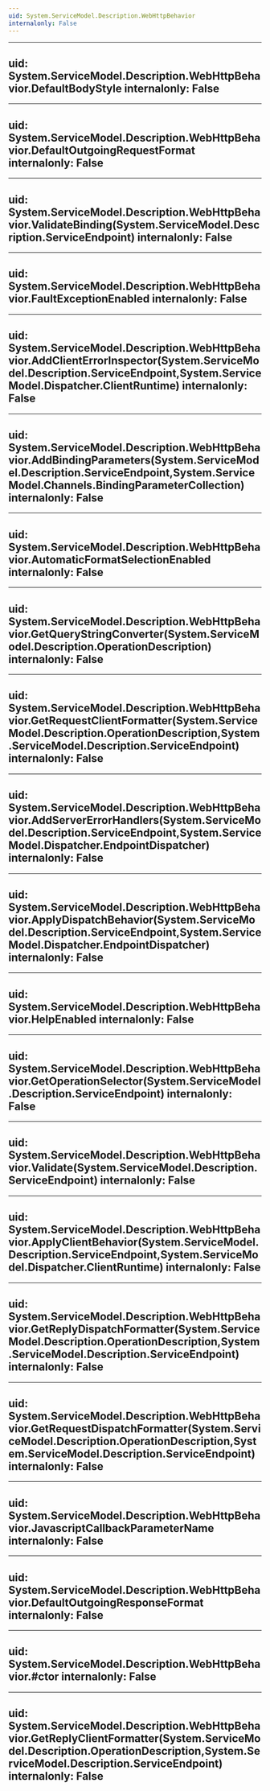 ```yaml
---
uid: System.ServiceModel.Description.WebHttpBehavior
internalonly: False
---
```


---
uid: System.ServiceModel.Description.WebHttpBehavior.DefaultBodyStyle
internalonly: False
---

---
uid: System.ServiceModel.Description.WebHttpBehavior.DefaultOutgoingRequestFormat
internalonly: False
---

---
uid: System.ServiceModel.Description.WebHttpBehavior.ValidateBinding(System.ServiceModel.Description.ServiceEndpoint)
internalonly: False
---

---
uid: System.ServiceModel.Description.WebHttpBehavior.FaultExceptionEnabled
internalonly: False
---

---
uid: System.ServiceModel.Description.WebHttpBehavior.AddClientErrorInspector(System.ServiceModel.Description.ServiceEndpoint,System.ServiceModel.Dispatcher.ClientRuntime)
internalonly: False
---

---
uid: System.ServiceModel.Description.WebHttpBehavior.AddBindingParameters(System.ServiceModel.Description.ServiceEndpoint,System.ServiceModel.Channels.BindingParameterCollection)
internalonly: False
---

---
uid: System.ServiceModel.Description.WebHttpBehavior.AutomaticFormatSelectionEnabled
internalonly: False
---

---
uid: System.ServiceModel.Description.WebHttpBehavior.GetQueryStringConverter(System.ServiceModel.Description.OperationDescription)
internalonly: False
---

---
uid: System.ServiceModel.Description.WebHttpBehavior.GetRequestClientFormatter(System.ServiceModel.Description.OperationDescription,System.ServiceModel.Description.ServiceEndpoint)
internalonly: False
---

---
uid: System.ServiceModel.Description.WebHttpBehavior.AddServerErrorHandlers(System.ServiceModel.Description.ServiceEndpoint,System.ServiceModel.Dispatcher.EndpointDispatcher)
internalonly: False
---

---
uid: System.ServiceModel.Description.WebHttpBehavior.ApplyDispatchBehavior(System.ServiceModel.Description.ServiceEndpoint,System.ServiceModel.Dispatcher.EndpointDispatcher)
internalonly: False
---

---
uid: System.ServiceModel.Description.WebHttpBehavior.HelpEnabled
internalonly: False
---

---
uid: System.ServiceModel.Description.WebHttpBehavior.GetOperationSelector(System.ServiceModel.Description.ServiceEndpoint)
internalonly: False
---

---
uid: System.ServiceModel.Description.WebHttpBehavior.Validate(System.ServiceModel.Description.ServiceEndpoint)
internalonly: False
---

---
uid: System.ServiceModel.Description.WebHttpBehavior.ApplyClientBehavior(System.ServiceModel.Description.ServiceEndpoint,System.ServiceModel.Dispatcher.ClientRuntime)
internalonly: False
---

---
uid: System.ServiceModel.Description.WebHttpBehavior.GetReplyDispatchFormatter(System.ServiceModel.Description.OperationDescription,System.ServiceModel.Description.ServiceEndpoint)
internalonly: False
---

---
uid: System.ServiceModel.Description.WebHttpBehavior.GetRequestDispatchFormatter(System.ServiceModel.Description.OperationDescription,System.ServiceModel.Description.ServiceEndpoint)
internalonly: False
---

---
uid: System.ServiceModel.Description.WebHttpBehavior.JavascriptCallbackParameterName
internalonly: False
---

---
uid: System.ServiceModel.Description.WebHttpBehavior.DefaultOutgoingResponseFormat
internalonly: False
---

---
uid: System.ServiceModel.Description.WebHttpBehavior.#ctor
internalonly: False
---

---
uid: System.ServiceModel.Description.WebHttpBehavior.GetReplyClientFormatter(System.ServiceModel.Description.OperationDescription,System.ServiceModel.Description.ServiceEndpoint)
internalonly: False
---
